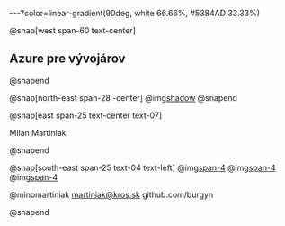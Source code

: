 ---?color=linear-gradient(90deg, white 66.66%, #5384AD 33.33%)

@snap[west span-60 text-center]
## Azure pre vývojárov
@snapend

@snap[north-east span-28 -center]
@img[shadow](AzureForDevelopers/assets/img/avatar.jpg)
@snapend


@snap[east span-25 text-center text-07]

Milan Martiniak

@snapend

@snap[south-east span-25 text-04 text-left]
@img[span-4](AzureForDevelopers/assets/img/twitter.png) 
@img[span-4](AzureForDevelopers/assets/img/outlook.png) 
@img[span-4](AzureForDevelopers/assets/img/github.png)

@minomartiniak
martiniak@kros.sk
github.com/burgyn

@snapend